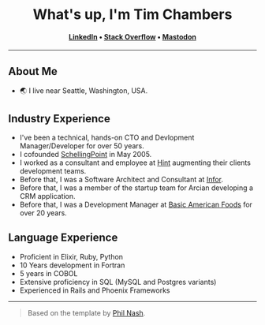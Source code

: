
<h1 align="center">What's up, I'm Tim Chambers</h1>
<h4 align="center">  <a href="https://www.linkedin.com/in/tjchambers/" rel="me">LinkedIn</a> &bull; <a href="https://stackoverflow.com/users/969193/tjchambers" rel="me">Stack Overflow</a> &bull; <a href="https://mastodon.xyz/@mactim" rel="me">Mastodon</a></h4></h1>

---

<h2>About Me</h2>

- 🌏 I live near Seattle, Washington, USA. 

<h2>Industry Experience</h2>

* I've been a technical, hands-on CTO and Devlopment Manager/Developer for over 50 years.
* I cofounded [SchellingPoint](https://www.schellingpoint.com) in May 2005.
* I worked as a consultant and employee at [Hint](http://www.hintmedia.com) augmenting their clients development teams.
* Before that, I was a Software Architect and Consultant at [Infor](https://infor.com).
* Before that, I was a member of the startup team for Arcian developing a CRM application.
* Before that, I was a Development Manager at [Basic American Foods](https://www.baf.com) for over 20 years.
 
<h2>Language Experience</h2>

* Proficient in Elixir, Ruby, Python
* 10 Years development in Fortran
* 5 years in COBOL
* Extensive proficiency in SQL (MySQL and Postgres variants)
* Experienced in Rails and Phoenix Frameworks
---

> Based on the template by [Phil Nash](https://github.com/philnash).
